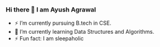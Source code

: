 ### Hi there 👋 I am Ayush Agrawal

<!--
**ayushagrwl19/ayushagrwl19** is a ✨ _special_ ✨ repository because its `README.md` (this file) appears on your GitHub profile.

Here are some ideas to get you started:

- 🔭 I’m currently working on ...

- 👯 I’m looking to collaborate on ...
- 🤔 I’m looking for help with ...
- 💬 Ask me about ...
- 📫 How to reach me: ...
- 😄 Pronouns: ...

-->
- ⚡ I’m currently pursuing B.tech in CSE.
- 🌱 I’m currently learning Data Structures and Algorithms.
- ⚡ Fun fact:  I am sleepaholic
